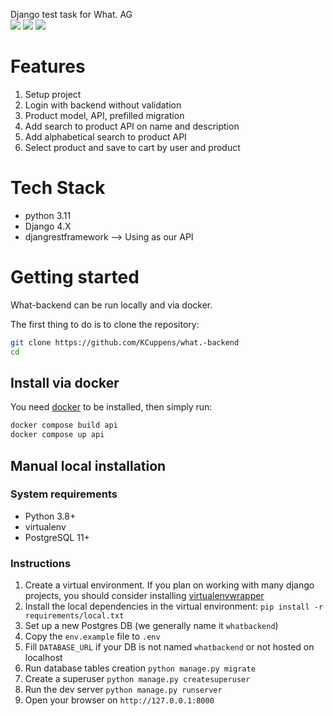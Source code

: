 <p>
Django test task for What. AG
</br>
<img src="https://img.shields.io/badge/Django-092E20?style=for-the-badge&logo=django&logoColor=green" />
<img src="https://img.shields.io/badge/django%20rest-ff1709?style=for-the-badge&logo=django&logoColor=white" />
<img src="https://img.shields.io/badge/Python-FFD43B?style=for-the-badge&logo=python&logoColor=blue" />
</p>

# Features
1. Setup project
2. Login with backend without validation
3. Product model, API, prefilled migration
4. Add search to product API on name and description
5. Add alphabetical search to product API
6. Select product and save to cart by user and product

# Tech Stack

* python 3.11
* Django 4.X
* djangrestframework --> Using as our API

# Getting started
What-backend can be run locally and via docker.

The first thing to do is to clone the repository:

```bash
git clone https://github.com/KCuppens/what.-backend
cd 
```

## Install via docker

You need [docker](https://docs.docker.com/get-docker/) to be installed, then simply run:

```bash
docker compose build api
docker compose up api
```

## Manual local installation

### System requirements
- Python 3.8+
- virtualenv
- PostgreSQL 11+

### Instructions

1. Create a virtual environment. If you plan on working with many django projects, you should consider installing [virtualenvwrapper](https://virtualenvwrapper.readthedocs.io/en/latest/)
2. Install the local dependencies in the virtual environment: `pip install -r requirements/local.txt`
3. Set up a new Postgres DB (we generally name it `whatbackend`)
4. Copy the `env.example` file to `.env`
6. Fill `DATABASE_URL` if your DB is not named `whatbackend` or not hosted on localhost
7. Run database tables creation `python manage.py migrate`
8. Create a superuser `python manage.py createsuperuser`
10. Run the dev server `python manage.py runserver`
11. Open your browser on `http://127.0.0.1:8000`

